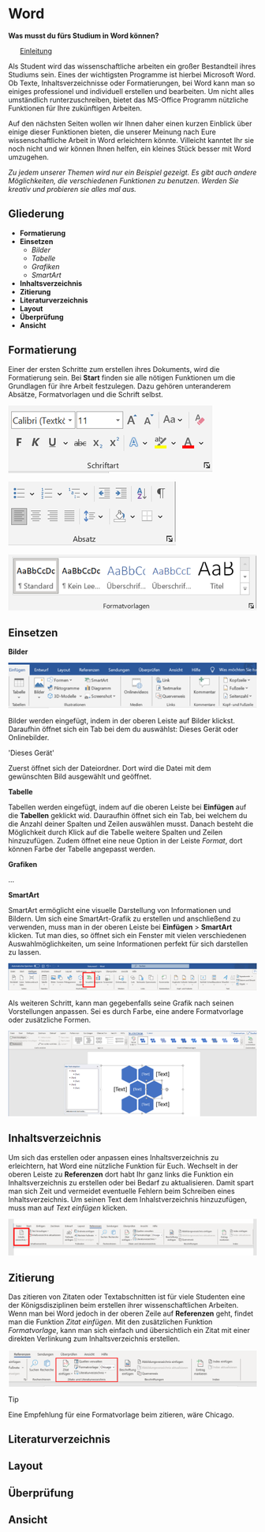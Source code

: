 # Word

**Was musst du fürs Studium in Word können?**
<ul><u>Einleitung</u></ul>

Als Student wird das wissenschaftliche arbeiten ein großer Bestandteil ihres Studiums sein. Eines der wichtigsten Programme ist hierbei Microsoft Word. Ob Texte, Inhaltsverzeichnisse oder Formatierungen, bei Word kann man so einiges professionel und individuell erstellen und bearbeiten. Um nicht alles umständlich runterzuschreiben, bietet das MS-Office Programm nützliche Funktionen für Ihre zukünftigen Arbeiten.

Auf den nächsten Seiten wollen wir Ihnen daher einen kurzen Einblick über einige dieser Funktionen bieten, die unserer Meinung nach Eure wissenschaftliche Arbeit in Word erleichtern könnte. Villeicht kanntet Ihr sie noch nicht und wir können Ihnen helfen, ein kleines Stück besser mit Word umzugehen. 

*Zu jedem unserer Themen wird nur ein Beispiel gezeigt. Es gibt auch andere Möglichkeiten, die verschiedenen Funktionen zu benutzen. Werden Sie kreativ und probieren sie alles mal aus.*

## Gliederung

- **Formatierung**
- **Einsetzen**
    -   *Bilder*
    -   *Tabelle*
    -   *Grafiken*
    -   *SmartArt*
- **Inhaltsverzeichnis**
- **Zitierung**
- **Literaturverzeichnis**
- **Layout**
- **Überprüfung**
- **Ansicht**

## Formatierung

Einer der ersten Schritte zum erstellen ihres Dokuments, wird die Formatierung sein. Bei **Start** finden sie alle nötigen Funktionen um die Grundlagen für ihre Arbeit festzulegen. Dazu gehören unteranderem Absätze, Formatvorlagen und die Schrift selbst.

![alt](bilder/Formatierung_Schriftart.png)

![alt](bilder/Formatierung_Absatz.png)

![alt](bilder/Formatierung_Formatvorlage.png)

## Einsetzen
**Bilder**

![alt](bilder/word-einfuegen.png)

Bilder werden eingefügt, indem in der oberen Leiste auf Bilder klickst. Daraufhin öffnet sich ein Tab bei dem du auswählst: Dieses Gerät oder Onlinebilder. 

'Dieses Gerät'

Zuerst öffnet sich der Dateiordner. Dort wird die Datei mit dem gewünschten Bild ausgewählt und geöffnet. 

**Tabelle**

Tabellen werden eingefügt, indem auf die oberen Leiste bei **Einfügen** auf die **Tabellen** geklickt wid. Dauraufhin öffnet sich ein Tab, bei welchem du die Anzahl deiner Spalten und Zeilen auswählen musst.
Danach besteht die Möglichkeit durch Klick auf die Tabelle weitere Spalten und Zeilen hinzuzufügen. Zudem öffnet eine neue Option in der Leiste *Format*, dort können Farbe der Tabelle angepasst werden.

**Grafiken**

...

**SmartArt**

SmartArt ermöglicht eine visuelle Darstellung von Informationen und Bildern. Um sich eine SmartArt-Grafik zu erstellen und anschließend zu verwenden, muss man in der oberen Leiste bei **Einfügen** > **SmartArt** klicken. Tut man dies, so öffnet sich ein Fenster mit vielen verschiedenen Auswahlmöglichkeiten, um seine Informationen perfekt für sich darstellen zu lassen.

![alt](bilder/SmartArt.PNG)

Als weiteren Schritt, kann man gegebenfalls seine Grafik nach seinen Vorstellungen anpassen. 
Sei es durch Farbe, eine andere Formatvorlage oder zusätzliche Formen. 

![alt](bilder/SmartArt-Design.PNG)


## Inhaltsverzeichnis

Um sich das erstellen oder anpassen eines Inhaltsverzeichnis zu erleichtern, hat Word eine nützliche Funktion für Euch.
Wechselt in der oberen Leiste zu **Referenzen** dort habt Ihr ganz links die Funktion ein Inhaltsverzeichnis zu erstellen oder bei Bedarf zu aktualisieren. Damit spart man sich Zeit und vermeidet eventuelle Fehlern beim Schreiben eines Inhaltsverzeichnis. Um seinen Text dem Inhalstverzeichnis hinzuzufügen, muss man auf *Text einfügen* klicken. 

![alt](bilder/Inhaltsverzeichnis1.PNG)

## Zitierung

Das zitieren von Zitaten oder Textabschnitten ist für viele Studenten eine der Königsdisziplinen beim erstellen ihrer wissenschaftlichen Arbeiten. Wenn man bei Word jedoch in der oberen Zeile auf **Referenzen** geht, findet man die Funktion *Zitat einfügen*. Mit den zusätzlichen Funktion *Formatvorlage*, kann man sich einfach und übersichtlich ein Zitat mit einer direkten Verlinkung zum Inhaltsverzeichnis erstellen.

![alt](bilder/Zitieren1.PNG)
> [!TIP]
> Eine Empfehlung für eine Formatvorlage beim zitieren, wäre Chicago.

## Literaturverzeichnis


## Layout

## Überprüfung

## Ansicht
